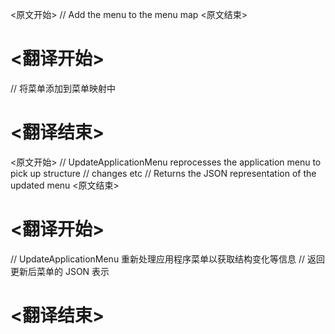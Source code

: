 
<原文开始>
// Add the menu to the menu map
<原文结束>

# <翻译开始>
// 将菜单添加到菜单映射中
# <翻译结束>


<原文开始>
// UpdateApplicationMenu reprocesses the application menu to pick up structure
// changes etc
// Returns the JSON representation of the updated menu
<原文结束>

# <翻译开始>
// UpdateApplicationMenu 重新处理应用程序菜单以获取结构变化等信息
// 返回更新后菜单的 JSON 表示
# <翻译结束>

